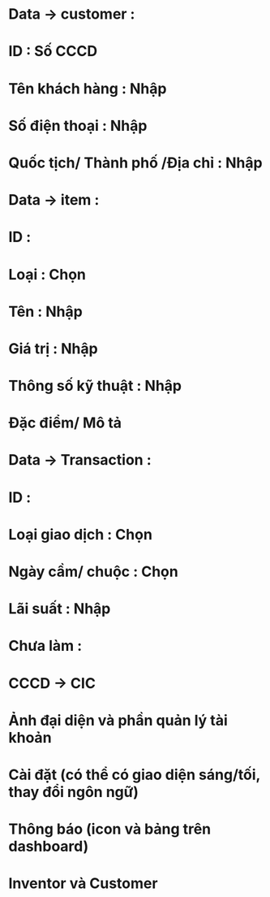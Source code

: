 # Data -> customer : 
# ID : Số CCCD
# Tên khách hàng : Nhập 
# Số điện thoại : Nhập
# Quốc tịch/ Thành phố /Địa chỉ : Nhập

# Data -> item :
# ID : 
# Loại : Chọn
# Tên : Nhập
# Giá trị : Nhập
# Thông số kỹ thuật : Nhập
# Đặc điểm/ Mô tả

# Data -> Transaction :
# ID : 
# Loại giao dịch : Chọn
# Ngày cầm/ chuộc : Chọn
# Lãi suất : Nhập



# Chưa làm : 
# CCCD -> CIC
# Ảnh đại diện và phần quản lý tài khoản
# Cài đặt (có thể có giao diện sáng/tối, thay đổi ngôn ngữ) 
# Thông báo (icon và bảng trên dashboard)
# Inventor và Customer